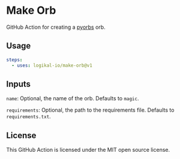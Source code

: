 Make Orb
========
GitHub Action for creating a [pyorbs](https://pyorbs.readthedocs.io/) orb.

Usage
-----
```yaml
steps:
  - uses: logikal-io/make-orb@v1
```

Inputs
------
`name`: Optional, the name of the orb. Defaults to `magic`.

`requirements`: Optional, the path to the requirements file. Defaults to `requirements.txt`.

License
-------
This GitHub Action is licensed under the MIT open source license.
